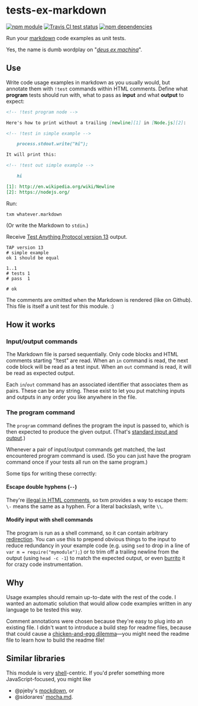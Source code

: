 # tests-ex-markdown

[![npm module](https://img.shields.io/npm/v/tests-ex-markdown.svg?style=flat-square)][1]
[![Travis CI test status](https://img.shields.io/travis/anko/tests-ex-markdown.svg?style=flat-square)][2]
[![npm dependencies](https://img.shields.io/david/anko/tests-ex-markdown.svg?style=flat-square)][3]

Run your [markdown][4] code examples as unit tests.

Yes, the name is dumb wordplay on "[*deus ex machina*][5]".

## Use

Write code usage examples in markdown as you usually would, but annotate them
with `!test` commands within HTML comments.  Define what **program** tests
should run with, what to pass as **input** and what **output** to expect:

<!-- !test program
# Write to temporary file, ignore TAP's last newlines
F=$(mktemp); cat > "$F";
./index.ls $F | head -c -2;
rm -f "$F"
-->

<!-- !test in simple -->

```md
<!-- !test program node -->

Here's how to print without a trailing [newline][1] in [Node.js][2]:

<!-- !test in simple example -->

    process.stdout.write("hi");

It will print this:

<!-- !test out simple example -->

    hi

[1]: http://en.wikipedia.org/wiki/Newline
[2]: https://nodejs.org/
```

Run:

    txm whatever.markdown

(Or write the Markdown to `stdin`.)

Receive [Test Anything Protocol version 13][6] output.

<!-- !test out simple -->

    TAP version 13
    # simple example
    ok 1 should be equal

    1..1
    # tests 1
    # pass  1

    # ok

The comments are omitted when the Markdown is rendered (like on Github).  This
file is itself a unit test for this module. :)

## How it works

### Input/output commands

The Markdown file is parsed sequentially.  Only code blocks and HTML comments
starting "!test" are read. When an `in` command is read, the next code block
will be read as a test input.  When an `out` command is read, it will be read
as expected output.

Each `in`/`out` command has an associated identifier that associates them as
pairs.  These can be any string.  These exist to let you put matching inputs
and outputs in any order you like anywhere in the file.

### The program command

The `program` command defines the program the input is passed to, which is then
expected to produce the given output.  (That's [standard input and output][7].)

Whenever a pair of input/output commands get matched, the last encountered
program command is used.  (So you can just have the program command once if
your tests all run on the same program.)

Some tips for writing these correctly:

#### Escape double hyphens (`--`)

They're [illegal in HTML comments][8], so txm provides a way to escape them:
`\-` means the same as a hyphen.  For a literal backslash, write `\\`.

#### Modify input with shell commands

The program is run as a shell command, so it can contain arbitrary
[redirection][9].  You can use this to prepend obvious things to the input to
reduce redundancy in your example code (e.g. using `sed` to drop in a line of
`var m = require("mymodule");`) or to trim off a trailing newline from the
output (using `head -c -1`) to match the expected output, or even [burrito][10]
it for crazy code instrumentation.

## Why

Usage examples should remain up-to-date with the rest of the code.  I wanted an
automatic solution that would allow code examples written in any language to be
tested this way.

Comment annotations were chosen because they're easy to plug into an existing
file.  I didn't want to introduce a build step for readme files, because that
could cause a [chicken-and-egg dilemma][11]—you might need the readme file to
learn how to build the readme file!

## Similar libraries

This module is very [shell][12]-centric.  If you'd prefer something more
JavaScript-focused, you might like

-   @pjeby's [mockdown][13], or
-   @sidorares' [mocha.md][14].

[1]: https://www.npmjs.com/package/tests-ex-markdown
[2]: https://travis-ci.org/anko/tests-ex-markdown
[3]: https://david-dm.org/anko/tests-ex-markdown
[4]: http://daringfireball.net/projects/markdown/syntax
[5]: http://en.wikipedia.org/wiki/Deus_ex_machina
[6]: https://testanything.org/tap-version-13-specification.html
[7]: http://en.wikipedia.org/wiki/Standard_streams
[8]: http://www.w3.org/TR/REC-xml/#sec-comments
[9]: http://en.wikipedia.org/wiki/Redirection_(computing)
[10]: https://github.com/substack/node-burrito
[11]: http://en.wikipedia.org/wiki/Chicken_or_the_egg
[12]: https://en.wikipedia.org/wiki/Shell_(computing)
[13]: https://github.com/pjeby/mockdown
[14]: https://github.com/sidorares/mocha.md
